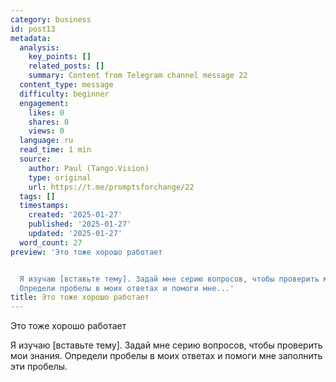 ```yaml
---
category: business
id: post13
metadata:
  analysis:
    key_points: []
    related_posts: []
    summary: Content from Telegram channel message 22
  content_type: message
  difficulty: beginner
  engagement:
    likes: 0
    shares: 0
    views: 0
  language: ru
  read_time: 1 min
  source:
    author: Paul (Tango.Vision)
    type: original
    url: https://t.me/promptsforchange/22
  tags: []
  timestamps:
    created: '2025-01-27'
    published: '2025-01-27'
    updated: '2025-01-27'
  word_count: 27
preview: 'Это тоже хорошо работает


  Я изучаю [вставьте тему]. Задай мне серию вопросов, чтобы проверить мои знания.
  Определи пробелы в моих ответах и помоги мне...'
title: Это тоже хорошо работает
---
```


Это тоже хорошо работает

Я изучаю [вставьте тему]. Задай мне серию вопросов, чтобы проверить мои знания. Определи пробелы в моих ответах и помоги мне заполнить эти пробелы.